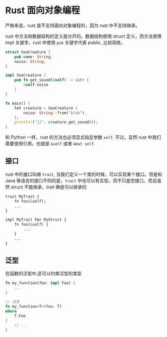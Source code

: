 # Rust 面向对象编程

<!--
ID: 41a6c496-a389-4bfa-bfb3-3a196e650194
Status: draft
Date: 2020-07-21T18:17:30
Modified: 2020-07-21T18:17:30
wp_id: 1376
-->

严格来说，rust 是不支持面向对象编程的，因为 rust 中不支持继承。

rust 中方法和数据结构的定义是分开的。数据结构使用 struct 定义，而方法使用 impl 关键字。rust 中使用 `pub` 关键字代表 public, 比较简练。

```rust
struct SeaCreature {
    pub name: String,
    noise: String,
}

impl SeaCreature {
    pub fn get_sound(&self) -> &str {
        &self.noise
    }
}

fn main() {
    let creature = SeaCreature {
        noise: String::from("blub"),
    };
    println!("{}", creature.get_sound());
}
```

和 Python 一样，rust 的方法也必须显式指定参数 `self`. 不过，显然 rust 中我们需要使用引用，也就是 `&self` 或者 `&mut self`.

## 接口

rust 中的接口叫做 `trait`, 当我们定义一个类的时候，可以实现某个接口。但是和 Java 等语言的接口不同的是，`trait` 中也可以有实现，而不只是空接口。而且虽然 struct 不能继承，trait 确是可以继承的

```r ust
trait MyTrait {
    fn foo(&self);
    ...
}

impl MyTrait for MyStruct { 
    fn foo(&self) {
        ...
    }
    ... 
}
```

## 泛型

在函数的泛型中,还可以约束泛型的类型

```rust
fn my_function(foo: impl Foo) {
    ...
}

// 或者
fn my_function<T>(foo: T)
where
    T:Foo
{
    // ...
}
```
